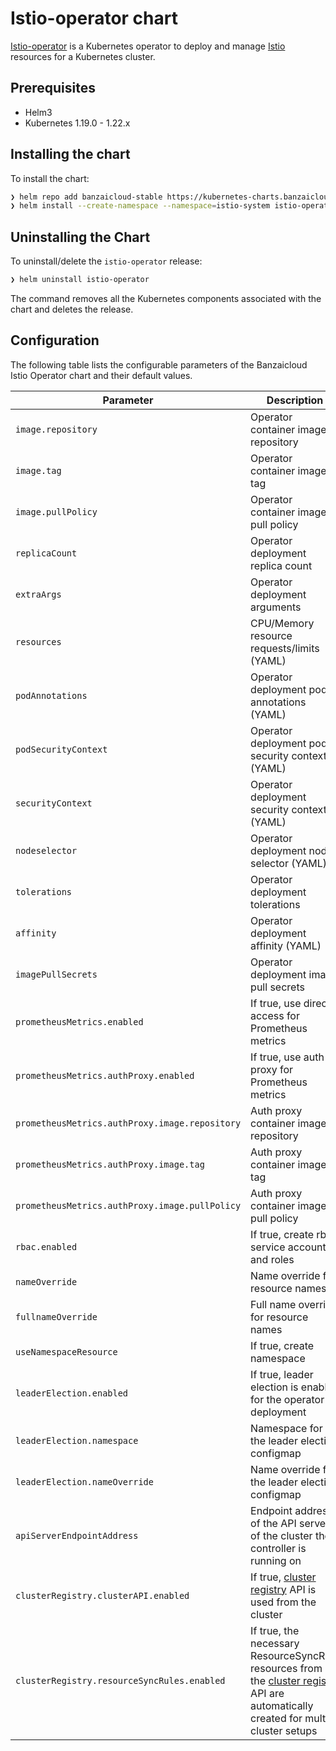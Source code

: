 # Istio-operator chart

[Istio-operator](https://github.com/banzaicloud/istio-operator/tree/v2) is a Kubernetes operator to deploy and manage [Istio](https://istio.io/) resources for a Kubernetes cluster.

## Prerequisites

- Helm3
- Kubernetes 1.19.0 - 1.22.x

## Installing the chart

To install the chart:

```bash
❯ helm repo add banzaicloud-stable https://kubernetes-charts.banzaicloud.com
❯ helm install --create-namespace --namespace=istio-system istio-operator banzaicloud-stable/istio-operator
```

## Uninstalling the Chart

To uninstall/delete the `istio-operator` release:

```bash
❯ helm uninstall istio-operator
```

The command removes all the Kubernetes components associated with the chart and deletes the release.

## Configuration

The following table lists the configurable parameters of the Banzaicloud Istio Operator chart and their default values.

Parameter | Description | Default
--------- | ----------- | -------
`image.repository` | Operator container image repository | `ghcr.io/banzaicloud/istio-operator`
`image.tag` | Operator container image tag | `v2.11.4`
`image.pullPolicy` | Operator container image pull policy | `IfNotPresent`
`replicaCount` | Operator deployment replica count | `1`
`extraArgs` | Operator deployment arguments | `[]`
`resources` | CPU/Memory resource requests/limits (YAML) | Memory: `256Mi`, CPU: `200m`
`podAnnotations` | Operator deployment pod annotations (YAML) | sidecar.istio.io/inject: `"false"`
`podSecurityContext` | Operator deployment pod security context (YAML) | `fsGroup: 1337`
`securityContext` | Operator deployment security context (YAML) | runAsUser: `1337`, runAsGroup: `1337`, runAsNonRoot: `true`, capabilities: `drop: - ALL`
`nodeselector` | Operator deployment node selector (YAML) | `{}`
`tolerations` | Operator deployment tolerations | `[]`
`affinity` | Operator deployment affinity (YAML) | `{}`
`imagePullSecrets` | Operator deployment image pull secrets | `[]`
`prometheusMetrics.enabled` | If true, use direct access for Prometheus metrics | `true`
`prometheusMetrics.authProxy.enabled` | If true, use auth proxy for Prometheus metrics | `true`
`prometheusMetrics.authProxy.image.repository` | Auth proxy container image repository | `gcr.io/kubebuilder/kube-rbac-proxy`
`prometheusMetrics.authProxy.image.tag` | Auth proxy container image tag | `v0.8.0`
`prometheusMetrics.authProxy.image.pullPolicy` | Auth proxy container image pull policy | `IfNotPresent`
`rbac.enabled` | If true, create rbac service account and roles | `true`
`nameOverride` | Name override for resource names | `""`
`fullnameOverride` | Full name override for resource names | `""`
`useNamespaceResource` | If true, create namespace | `false`
`leaderElection.enabled` | If true, leader election is enabled for the operator deployment | `false`
`leaderElection.namespace` | Namespace for the leader election configmap | `istio-system`
`leaderElection.nameOverride` | Name override for the leader election configmap | `""`
`apiServerEndpointAddress` | Endpoint address of the API server of the cluster the controller is running on | `""`
`clusterRegistry.clusterAPI.enabled` | If true, [cluster registry](https://github.com/banzaicloud/cluster-registry) API is used from the cluster | `false`
`clusterRegistry.resourceSyncRules.enabled` | If true, the necessary ResourceSyncRule resources from the [cluster registry](https://github.com/banzaicloud/cluster-registry) API are automatically created for multi cluster setups | `false`
